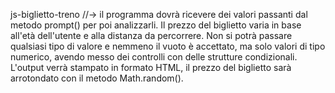 js-biglietto-treno //-> il programma dovrà ricevere dei valori passanti dal metodo prompt() per poi analizzarli. Il prezzo del biglietto varia in base all'età dell'utente e alla distanza da percorrere. Non si potrà passare qualsiasi tipo di valore e nemmeno il vuoto è accettato, ma solo valori di tipo numerico, avendo messo dei controlli con delle strutture condizionali.
L'output verrà stampato in formato HTML, il prezzo del biglietto sarà arrotondato con il metodo Math.random(). 


